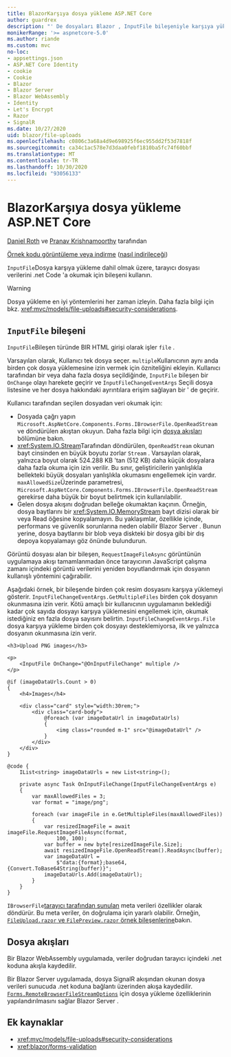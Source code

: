 ```yaml
---
title: BlazorKarşıya dosya yükleme ASP.NET Core
author: guardrex
description: "' De dosyaları Blazor , InputFile bileşeniyle karşıya yüklemeyi öğrenin."
monikerRange: '>= aspnetcore-5.0'
ms.author: riande
ms.custom: mvc
no-loc:
- appsettings.json
- ASP.NET Core Identity
- cookie
- Cookie
- Blazor
- Blazor Server
- Blazor WebAssembly
- Identity
- Let's Encrypt
- Razor
- SignalR
ms.date: 10/27/2020
uid: blazor/file-uploads
ms.openlocfilehash: c0806c3a68a4d9e698925f6ec955dd2f53d7818f
ms.sourcegitcommit: ca34c1ac578e7d3daa0febf1810ba5fc74f60bbf
ms.translationtype: MT
ms.contentlocale: tr-TR
ms.lasthandoff: 10/30/2020
ms.locfileid: "93056133"
---
```

# <a name="aspnet-core-no-locblazor-file-uploads"></a>BlazorKarşıya dosya yükleme ASP.NET Core

[Daniel Roth](https://github.com/danroth27) ve [Pranav Krishnamoorthy](https://github.com/pranavkm) tarafından

[Örnek kodu görüntüleme veya indirme](https://github.com/dotnet/AspNetCore.Docs/tree/master/aspnetcore/blazor/file-uploads/samples/) ([nasıl indirileceği](xref:index#how-to-download-a-sample))

`InputFile`Dosya karşıya yükleme dahil olmak üzere, tarayıcı dosyası verilerini .net Code 'a okumak için bileşeni kullanın.

> [!WARNING]
> Dosya yükleme en iyi yöntemlerini her zaman izleyin. Daha fazla bilgi için bkz. <xref:mvc/models/file-uploads#security-considerations>.

## <a name="inputfile-component"></a>`InputFile` bileşeni

`InputFile`Bileşen türünde BIR HTML girişi olarak işler `file` .

Varsayılan olarak, Kullanıcı tek dosya seçer. `multiple`Kullanıcının aynı anda birden çok dosya yüklemesine izin vermek için özniteliğini ekleyin. Kullanıcı tarafından bir veya daha fazla dosya seçildiğinde, `InputFile` bileşen bir `OnChange` olayı harekete geçirir ve `InputFileChangeEventArgs` Seçili dosya listesine ve her dosya hakkındaki ayrıntılara erişim sağlayan bir ' de geçirir.

Kullanıcı tarafından seçilen dosyadan veri okumak için:

* Dosyada çağrı yapın `Microsoft.AspNetCore.Components.Forms.IBrowserFile.OpenReadStream` ve döndürülen akıştan okuyun. Daha fazla bilgi için [dosya akışları](#file-streams) bölümüne bakın.
* <xref:System.IO.Stream>Tarafından döndürülen, `OpenReadStream` okunan bayt cinsinden en büyük boyutu zorlar `Stream` . Varsayılan olarak, yalnızca boyut olarak 524.288 KB 'tan (512 KB) daha küçük dosyalara daha fazla okuma için izin verilir. Bu sınır, geliştiricilerin yanlışlıkla bellekteki büyük dosyaları yanlışlıkla okumasını engellemek için vardır. `maxAllowedSize`Üzerinde parametresi, `Microsoft.AspNetCore.Components.Forms.IBrowserFile.OpenReadStream` gerekirse daha büyük bir boyut belirtmek için kullanılabilir.
* Gelen dosya akışını doğrudan belleğe okumaktan kaçının. Örneğin, dosya baytlarını bir <xref:System.IO.MemoryStream> bayt dizisi olarak bir veya Read öğesine kopyalamayın. Bu yaklaşımlar, özellikle içinde, performans ve güvenlik sorunlarına neden olabilir Blazor Server . Bunun yerine, dosya baytlarını bir blob veya diskteki bir dosya gibi bir dış depoya kopyalamayı göz önünde bulundurun.

Görüntü dosyası alan bir bileşen, `RequestImageFileAsync` görüntünün uygulamaya akışı tamamlanmadan önce tarayıcının JavaScript çalışma zamanı içindeki görüntü verilerini yeniden boyutlandırmak için dosyanın kullanışlı yöntemini çağırabilir.

Aşağıdaki örnek, bir bileşende birden çok resim dosyasını karşıya yüklemeyi gösterir. `InputFileChangeEventArgs.GetMultipleFiles` birden çok dosyanın okunmasına izin verir. Kötü amaçlı bir kullanıcının uygulamanın beklediği kadar çok sayıda dosyayı karşıya yüklemesini engellemek için, okumak istediğiniz en fazla dosya sayısını belirtin. `InputFileChangeEventArgs.File` dosya karşıya yükleme birden çok dosyayı desteklemiyorsa, ilk ve yalnızca dosyanın okunmasına izin verir.

```razor
<h3>Upload PNG images</h3>

<p>
    <InputFile OnChange="@OnInputFileChange" multiple />
</p>

@if (imageDataUrls.Count > 0)
{
    <h4>Images</h4>

    <div class="card" style="width:30rem;">
        <div class="card-body">
            @foreach (var imageDataUrl in imageDataUrls)
            {
                <img class="rounded m-1" src="@imageDataUrl" />
            }
        </div>
    </div>
}

@code {
    IList<string> imageDataUrls = new List<string>();

    private async Task OnInputFileChange(InputFileChangeEventArgs e)
    {
        var maxAllowedFiles = 3;
        var format = "image/png";

        foreach (var imageFile in e.GetMultipleFiles(maxAllowedFiles))
        {
            var resizedImageFile = await imageFile.RequestImageFileAsync(format, 
                100, 100);
            var buffer = new byte[resizedImageFile.Size];
            await resizedImageFile.OpenReadStream().ReadAsync(buffer);
            var imageDataUrl = 
                $"data:{format};base64,{Convert.ToBase64String(buffer)}";
            imageDataUrls.Add(imageDataUrl);
        }
    }
}
```

`IBrowserFile`[tarayıcı tarafından sunulan](https://developer.mozilla.org/docs/Web/API/File#Instance_properties) meta verileri özellikler olarak döndürür. Bu meta veriler, ön doğrulama için yararlı olabilir. Örneğin, [ `FileUpload.razor` ve `FilePreview.razor` örnek bileşenlerine](https://github.com/dotnet/AspNetCore.Docs/tree/master/aspnetcore/blazor/file-uploads/samples/)bakın.

## <a name="file-streams"></a>Dosya akışları

Bir Blazor WebAssembly uygulamada, veriler doğrudan tarayıcı içindeki .net koduna akışla kaydedilir.

Bir Blazor Server uygulamada, dosya SignalR akışından okunan dosya verileri sunucuda .net koduna bağlantı üzerinden akışa kaydedilir. [`Forms.RemoteBrowserFileStreamOptions`](https://github.com/dotnet/aspnetcore/blob/master/src/Components/Web/src/Forms/InputFile/RemoteBrowserFileStreamOptions.cs) için dosya yükleme özelliklerinin yapılandırılmasını sağlar Blazor Server .

## <a name="additional-resources"></a>Ek kaynaklar

* <xref:mvc/models/file-uploads#security-considerations>
* <xref:blazor/forms-validation>
